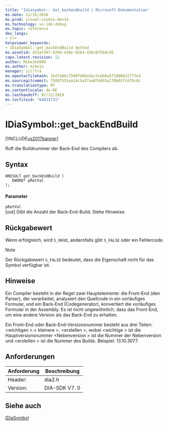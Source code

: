 ```yaml
---
title: 'Idiasymbol:: Get_backendbuild | Microsoft-Dokumentation'
ms.date: 11/15/2016
ms.prod: visual-studio-dev14
ms.technology: vs-ide-debug
ms.topic: reference
dev_langs:
- C++
helpviewer_keywords:
- IDiaSymbol::get_backEndBuild method
ms.assetid: 423af497-9294-438e-92b4-456c6f56dc56
caps.latest.revision: 12
author: MikeJo5000
ms.author: mikejo
manager: jillfra
ms.openlocfilehash: 1bd7a0bc75907d60a3ac3cbb8a571908631777e3
ms.sourcegitcommit: 75807551ea14c5a37aa07dd93a170b02fc67bc8c
ms.translationtype: MT
ms.contentlocale: de-DE
ms.lasthandoff: 07/12/2019
ms.locfileid: "64831731"
---
```

# <a name="idiasymbolgetbackendbuild"></a>IDiaSymbol::get_backEndBuild
[!INCLUDE[vs2017banner](../../includes/vs2017banner.md)]

Ruft die Buildnummer der Back-End des Compilers ab.  
  
## <a name="syntax"></a>Syntax  
  
```cpp#  
HRESULT get_backEndBuild (   
   DWORD* pRetVal  
);  
```  
  
#### <a name="parameters"></a>Parameter  
 `pRetVal`  
 [out] Gibt die Anzahl der Back-End-Build. Siehe Hinweise.  
  
## <a name="return-value"></a>Rückgabewert  
 Wenn erfolgreich, wird `S_OK`ist, andernfalls gibt `S_FALSE` oder ein Fehlercode.  
  
> [!NOTE]
> Der Rückgabewert `S_FALSE` bedeutet, dass die Eigenschaft nicht für das Symbol verfügbar ist.  
  
## <a name="remarks"></a>Hinweise  
 Ein Compiler besteht in der Regel zwei Hauptelemente: die Front-End (den Parser), der verarbeitet, analysiert den Quellcode in ein vorläufiges Formular, und ein Back-End (Codegenerator), konvertiert die vorläufiges Formular in der Assembly. Es ist nicht ungewöhnlich, dass das Front-End, um eine andere Version als das Back-End zu erhalten.  
  
 Ein Front-End oder Back-End-Versionsnummer besteht aus drei Teilen: \<wichtigen >.\< kleinere >. \<erstellen >, wobei \<wichtige > ist die Hauptversionsnummer \<Nebenversion > ist die Nummer der Nebenversion und \<erstellen > ist die Nummer des Builds. Beispiel: 13.10.3077.  
  
## <a name="requirements"></a>Anforderungen  
  
|Anforderung|Beschreibung|  
|-----------------|-----------------|  
|Header:|dia2.h|  
|Version:|DIA-SDK V7. 0|  
  
## <a name="see-also"></a>Siehe auch  
 [IDiaSymbol](../../debugger/debug-interface-access/idiasymbol.md)

